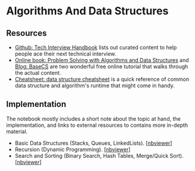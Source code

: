 # Algorithms And Data Structures

## Resources

- [Github: Tech Interview Handbook](https://github.com/yangshun/tech-interview-handbook) lists out  curated content to help people ace their next technical interview.
- [Online book: Problem Solving with Algorithms and Data Structures](http://interactivepython.org/runestone/static/pythonds/index.html) and [Blog: BaseCS](https://medium.com/basecs) are two wonderful free online tutorial that walks through the actual content.
- [Cheatsheet: data structure cheatsheet](http://bigocheatsheet.com/) is a quick reference of common data structure and algorithm's runtime that might come in handy.

## Implementation

The notebook mostly includes a short note about the topic at hand, the implementation, and links to external resources to contains more in-depth material.

- Basic Data Structures (Stacks, Queues, LinkedLists). [[nbviewer](http://nbviewer.jupyter.org/github/ethen8181/machine-learning/blob/master/python/algorithms/basic_data_structure.ipynb)]
- Recursion (Dynamic Programming). [[nbviewer](http://nbviewer.jupyter.org/github/ethen8181/machine-learning/blob/master/python/algorithms/recursion.ipynb)]
- Search and Sorting (Binary Search, Hash Tables, Merge/Quick Sort). [[nbviewer](http://nbviewer.jupyter.org/github/ethen8181/machine-learning/blob/master/python/algorithms/search_sort.ipynb)]
